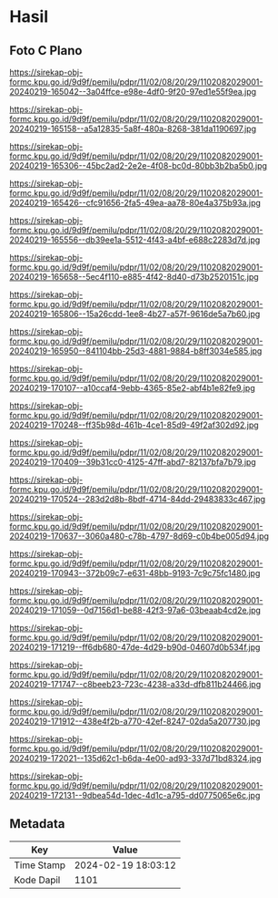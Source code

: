 # Hasil

## Foto C Plano

https://sirekap-obj-formc.kpu.go.id/9d9f/pemilu/pdpr/11/02/08/20/29/1102082029001-20240219-165042--3a04ffce-e98e-4df0-9f20-97ed1e55f9ea.jpg

https://sirekap-obj-formc.kpu.go.id/9d9f/pemilu/pdpr/11/02/08/20/29/1102082029001-20240219-165158--a5a12835-5a8f-480a-8268-381da1190697.jpg

https://sirekap-obj-formc.kpu.go.id/9d9f/pemilu/pdpr/11/02/08/20/29/1102082029001-20240219-165306--45bc2ad2-2e2e-4f08-bc0d-80bb3b2ba5b0.jpg

https://sirekap-obj-formc.kpu.go.id/9d9f/pemilu/pdpr/11/02/08/20/29/1102082029001-20240219-165426--cfc91656-2fa5-49ea-aa78-80e4a375b93a.jpg

https://sirekap-obj-formc.kpu.go.id/9d9f/pemilu/pdpr/11/02/08/20/29/1102082029001-20240219-165556--db39ee1a-5512-4f43-a4bf-e688c2283d7d.jpg

https://sirekap-obj-formc.kpu.go.id/9d9f/pemilu/pdpr/11/02/08/20/29/1102082029001-20240219-165658--5ec4f110-e885-4f42-8d40-d73b2520151c.jpg

https://sirekap-obj-formc.kpu.go.id/9d9f/pemilu/pdpr/11/02/08/20/29/1102082029001-20240219-165806--15a26cdd-1ee8-4b27-a57f-9616de5a7b60.jpg

https://sirekap-obj-formc.kpu.go.id/9d9f/pemilu/pdpr/11/02/08/20/29/1102082029001-20240219-165950--841104bb-25d3-4881-9884-b8ff3034e585.jpg

https://sirekap-obj-formc.kpu.go.id/9d9f/pemilu/pdpr/11/02/08/20/29/1102082029001-20240219-170107--a10ccaf4-9ebb-4365-85e2-abf4b1e82fe9.jpg

https://sirekap-obj-formc.kpu.go.id/9d9f/pemilu/pdpr/11/02/08/20/29/1102082029001-20240219-170248--ff35b98d-461b-4ce1-85d9-49f2af302d92.jpg

https://sirekap-obj-formc.kpu.go.id/9d9f/pemilu/pdpr/11/02/08/20/29/1102082029001-20240219-170409--39b31cc0-4125-47ff-abd7-82137bfa7b79.jpg

https://sirekap-obj-formc.kpu.go.id/9d9f/pemilu/pdpr/11/02/08/20/29/1102082029001-20240219-170524--283d2d8b-8bdf-4714-84dd-29483833c467.jpg

https://sirekap-obj-formc.kpu.go.id/9d9f/pemilu/pdpr/11/02/08/20/29/1102082029001-20240219-170637--3060a480-c78b-4797-8d69-c0b4be005d94.jpg

https://sirekap-obj-formc.kpu.go.id/9d9f/pemilu/pdpr/11/02/08/20/29/1102082029001-20240219-170943--372b09c7-e631-48bb-9193-7c9c75fc1480.jpg

https://sirekap-obj-formc.kpu.go.id/9d9f/pemilu/pdpr/11/02/08/20/29/1102082029001-20240219-171059--0d7156d1-be88-42f3-97a6-03beaab4cd2e.jpg

https://sirekap-obj-formc.kpu.go.id/9d9f/pemilu/pdpr/11/02/08/20/29/1102082029001-20240219-171219--ff6db680-47de-4d29-b90d-04607d0b534f.jpg

https://sirekap-obj-formc.kpu.go.id/9d9f/pemilu/pdpr/11/02/08/20/29/1102082029001-20240219-171747--c8beeb23-723c-4238-a33d-dfb811b24466.jpg

https://sirekap-obj-formc.kpu.go.id/9d9f/pemilu/pdpr/11/02/08/20/29/1102082029001-20240219-171912--438e4f2b-a770-42ef-8247-02da5a207730.jpg

https://sirekap-obj-formc.kpu.go.id/9d9f/pemilu/pdpr/11/02/08/20/29/1102082029001-20240219-172021--135d62c1-b6da-4e00-ad93-337d71bd8324.jpg

https://sirekap-obj-formc.kpu.go.id/9d9f/pemilu/pdpr/11/02/08/20/29/1102082029001-20240219-172131--9dbea54d-1dec-4d1c-a795-dd0775065e6c.jpg


## Metadata

| Key        | Value               |
| ---------- | ------------------- |
| Time Stamp | 2024-02-19 18:03:12 |
| Kode Dapil | 1101                |



